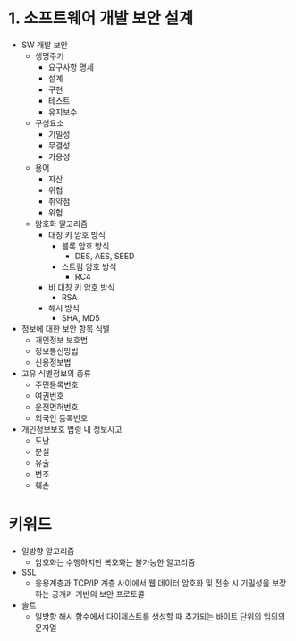 # 1. 소프트웨어 개발 보안 설계

- SW 개발 보안
  - 생명주기
    - 요구사항 명세
    - 설계
    - 구현
    - 테스트
    - 유지보수
  - 구성요소
    - 기밀성
    - 무결성
    - 가용성
  - 용어
    - 자산
    - 위협
    - 취약점
    - 위험
  - 암호화 알고리즘
    - 대칭 키 암호 방식
      - 블록 암호 방식
        - DES, AES, SEED
      - 스트림 암호 방식
        - RC4
    - 비 대칭 키 암호 방식
      - RSA
    - 해시 방식
      - SHA, MD5
- 정보에 대한 보안 항목 식별
  - 개인정보 보호법
  - 정보통신망법
  - 신용정보법
- 고유 식별정보의 종류
  - 주민등록번호
  - 여권번호
  - 운전면허번호
  - 외국인 등록번호
- 개인정보보호 법령 내 정보사고
  - 도난
  - 분실
  - 유출
  - 변조
  - 훼손

# 키워드
- 일방향 알고리즘
  - 암호화는 수행하지만 복호화는 불가능한 알고리즘
- SSL
  - 응용계층과 TCP/IP 계층 사이에서 웹 데이터 암호화 및 전송 시 기밀성을 보장하는 공개키 기반의 보안 프로토콜
- 솔트
  - 일방향 해시 함수에서 다이제스트를 생성할 때 추가되는 바이트 단위의 임의의 문자열